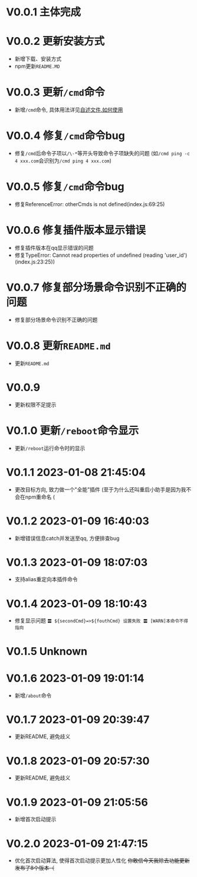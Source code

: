 # V0.0.1 主体完成

# V0.0.2 更新安装方式
* 新增下载、安装方式
* npm更新`README.MD`

# V0.0.3 更新`/cmd`命令
* 新增`/cmd`命令, 具体用法详见[自述文件.如何使用](README.md)

# V0.0.4 修复`/cmd`命令bug
* 修复`/cmd`后命令子项以`/\-*`等开头导致命令子项缺失的问题 (如`/cmd ping -c 4 xxx.com`会识别为`/cmd ping 4 xxx.com`)

# V0.0.5 修复`/cmd`命令bug
* 修复ReferenceError: otherCmds is not defined(index.js:69:25)

# V0.0.6 修复插件版本显示错误
* 修复插件版本在qq显示错误的问题
* 修复TypeError: Cannot read properties of undefined (reading 'user_id')(index.js:23:25))

# V0.0.7 修复部分场景命令识别不正确的问题
* 修复部分场景命令识别不正确的问题

# V0.0.8 更新`README.md`
* 更新`README.md`

# V0.0.9
* 更新权限不足提示

# V0.1.0 更新`/reboot`命令显示
* 更新`/reboot`运行命令时的显示

# V0.1.1 2023-01-08 21:45:04
* 更改目标方向, 致力做一个"全能"插件 (至于为什么还叫重启小助手是因为我不会在npm重命名 (

# V0.1.2 2023-01-09 16:40:03
* 新增错误信息catch并发送至qq, 方便排查bug

# V0.1.3 2023-01-09 18:07:03
* 支持alias重定向本插件命令
  
# V0.1.4 2023-01-09 18:10:43
* 修复显示问题 `〓 ${secondCmd}=>${fouthCmd} 设置失败 〓
[WARN]本命令不得指向`

# V0.1.5 Unknown

# V0.1.6 2023-01-09 19:01:14
* 新增`/about`命令

# V0.1.7 2023-01-09 20:39:47
* 更新README, 避免歧义

# V0.1.8 2023-01-09 20:57:30
* 更新README, 避免歧义

# V0.1.9 2023-01-09 21:05:56
* 新增首次启动提示

# V0.2.0 2023-01-09 21:47:15
* 优化首次启动算法, 使得首次启动提示更加人性化
<del>你敢信今天我除去功能更新发布了8个版本（</del>
